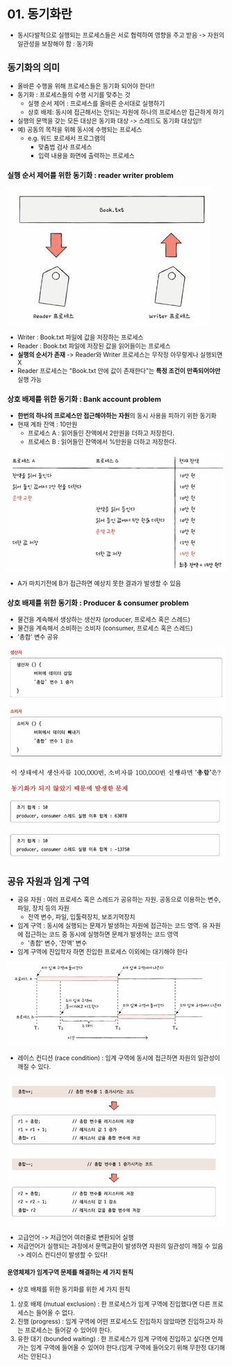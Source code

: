 # 01. 동기화란
- 동시다발적으로 실행되는 프로세스들은 서로 협력하여 영향을 주고 받음 -> 자원의 일관성을 보장해야 함 : 동기화

## 동기화의 의미
- 올바른 수행을 위해 프로세스들은 동기화 되어야 한다!!
- 동기화 : 프로세스들의 수행 시기를 맞추는 것
  - 실행 순서 제어 : 프로세스를 올바른 순서대로 실행하기
  - 상호 배제: 동시에 접근해서는 안되는 자원에 하나의 프로세스만 접근하게 하기
- 실행의 문맥을 갖는 모든 대상은 동기화 대상 -> 스레드도 동기화 대상임!!
- 예) 공동의 목적을 위해 동시에 수행되는 프로세스
  - e.g. 워드 포르세서 프로그램의
    - 맞춤법 검사 프로세스
    - 입력 내용을 화면에 출력하는 프로세스

### 실행 순서 제어를 위한 동기화 : reader writer problem  

![img_1.png](img_1.png)

- Writer : Book.txt 파일에 값을 저장하는 프로세스
- Reader : Book.txt 파일에 저장된 값을 읽어들이는 프로세스
- **실행의 순서가 존재** -> Reader와 Writer 프로세스는 무작정 아무렇게나 실행되면 X
- Reader 프로세스는 "Book.txt 안에 값이 존재한다"는 **특정 조건이 만족되어야만** 실행 가능

### 상호 배제를 위한 동기화 : Bank account problem
- **한번의 하나의 프로세스만 접근해야하는 자원**의 동시 사용을 피하기 위한 동기화
- 현재 계좌 잔액 : 10만원
  - 프로세스 A : 읽어들인 잔액에서 2만원을 더하고 저장한다.
  - 프로세스 B : 읽어들인 잔액에서 %만원을 더하고 저장한다.

![img_2.png](img_2.png)

- A가 마치기전에 B가 접근하면 예상치 못한 결과가 발생할 수 있음

### 상호 배제를 위한 동기화 : Producer & consumer problem
- 물건을 계속해서 생상하는 생산자 (producer, 프로세스 혹은 스레드)
- 물건을 계속해서 소비하는 소비자 (consumer, 프로세스 혹은 스레드)
- '총합' 변수 공유

![img_3.png](img_3.png)

![img_4.png](img_4.png)


## 공유 자원과 임계 구역
- 공유 자원 : 여러 프로세스 혹은 스레드가 공유하는 자원. 공동으로 이용하는 변수, 파일, 장치 등의 자원
  - 전역 변수, 파일, 입툴력장치, 보조기억장치
- 임계 구역 : 동시에 실행되는 문제가 발생하는 자원에 접근하는 코드 영역. 유 자원에 접근하는 코드 중 동시에 실행하면 문제가 발생하는 코드 영역
  - '총합' 변수, '잔액' 변수
- 임계 구역에 진입학자 하면 진입한 프로세스 이외에는 대기해야 한다

![img_5.png](img_5.png)

- 레이스 컨디션 (race condition) : 임계 구역에 동시에 접근하면 자원의 일관성이 깨질 수 있다.

![img_6.png](img_6.png)

- 고급언어 -> 저급언어 여러줄로 변환되어 실행
- 저급언어가 실행되는 과정에서 문맥교환이 발생하면 자원의 일관성이 깨질 수 있음 -> 레이스 컨디션이 발생할 수 있다!


#### 운영체제가 임계구역 문제를 해결하는 세 가지 원칙
- 상호 배제를 위한 동기화를 위한 세 가지 원칙
1. 상호 배제 (mutual exclusion) : 한 프로세스가 임계 구역에 진입했다면 다른 프로세스는 들어올 수 없다.
2. 진행 (progress) : 임계 구역에 어떤 프로세스도 진입하지 않았따면 진입하고자 하는 프로세스는 들어갈 수 있어야 한다.
3. 유한 대기 (bounded waiting) : 한 프로세스가 임계 구역에 진입하고 싶다면 언제가는 임계 구역에 들어올 수 있어야 한다.(임계 구역에 들어오기 위해 무한정 대기해서는 안된다.)

